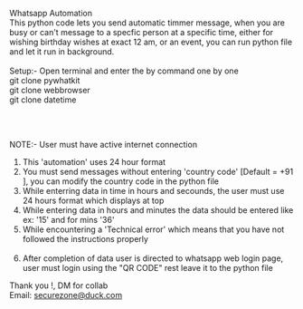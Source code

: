 Whatsapp Automation <br>
This python code lets you send automatic timmer message, when you are busy or can't message to a specfic person at a specific time, either for wishing birthday wishes at exact 12 am, or an event, you can run python file and let it run in background. 
<BR> <br>
Setup:- Open terminal and enter the by command one by one <br>
git clone pywhatkit <br>
git clone webbrowser <br>
git clone datetime <br>

<br><br>

NOTE:- User must have active internet connection<br> 
1. This 'automation' uses 24 hour format <br>
2. You must send messages <underline>without entering 'country code'</underline> [Default = +91 ], you can modify the country code in the python file <br>
3. While enterring data in time in hours and secounds, the user must use 24 hours format which displays at top <br>
4. While entering data in hours and minutes the data should be entered like ex: '15' and for mins '36' <br>
5. While encountering a 'Technical error' which means that you have not followed the instructions properly <br> <br>
6. After completion of data user is directed to whatsapp web login page, user must login using the "QR CODE" rest leave it to the python file

Thank you !, DM for collab  <br>
Email: securezone@duck.com
